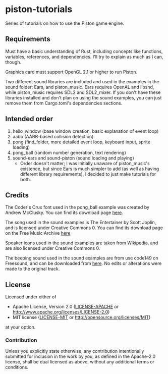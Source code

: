 # piston-tutorials
Series of tutorials on how to use the Piston game engine.

## Requirements
Must have a basic understanding of Rust, including concepts like functions, variables, references, and dependencies. I'll try to explain as much as I can, though.

Graphics card must support OpenGL 2.1 or higher to run Piston.

Two different sound libraries are included and used in the examples in the sound folder: Ears, and piston\_music. Ears requires OpenAL and libsnd, while piston\_music requires SDL2 and SDL2\_mixer. If you don't have these libraries installed and don't plan on using the sound examples, you can just remove them from Cargo.toml's dependencies sections.

## Intended order
1. hello_window (base window creation, basic explanation of event loop)
2. aabb (AABB-based collision detection)
3. pong (find_folder, more detailed event loop, keyboard input, sprite loading)
4. pong_ball (random number generation, text rendering)
5. sound-ears and sound-piston (sound loading and playing)
    * Order doesn't matter; I was initially unaware of piston\_music's existence, but since Ears is much simpler to add (as well as having different library requirements), I decided to just make tutorials for both.

## Credits
The Coder's Crux font used in the pong_ball example was created by Andrew McClusky. You can find its download page [here](https://www.dafont.com/coders-crux.font).

The song used in the sound examples is The Entertainer by Scott Joplin, and is licensed under Creative Commons 0. You can find its download page on the Free Music Archive [here](http://freemusicarchive.org/music/Scott_Joplin/Frog_Legs_Ragtime_Era_Favorites/04_-_scott_joplin_-_the_entertainer)

Speaker icons used in the sound examples are taken from Wikipedia, and are also licensed under Creative Commons 0.

The beeping sound used in the sound examples are from use code149 on Freesound, and can be downloaded from [here](https://freesound.org/people/code419/sounds/402853/). No edits or alterations were made to the original track.

## License

Licensed under either of

 * Apache License, Version 2.0 ([LICENSE-APACHE](LICENSE-APACHE) or http://www.apache.org/licenses/LICENSE-2.0)
 * MIT license ([LICENSE-MIT](LICENSE-MIT) or http://opensource.org/licenses/MIT)

at your option.

### Contribution

Unless you explicitly state otherwise, any contribution intentionally submitted
for inclusion in the work by you, as defined in the Apache-2.0 license, shall be dual licensed as above, without any
additional terms or conditions.